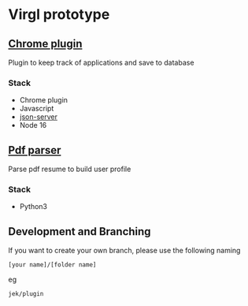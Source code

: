 # Virgl prototype

## [Chrome plugin](https://github.com/BboxDevs/virgl-prototype/tree/main/plugin)

Plugin to keep track of applications and save to database

### Stack

  - Chrome plugin
  - Javascript
  - [json-server](https://www.npmjs.com/package/json-server)
  - Node 16

## [Pdf parser](https://github.com/BboxDevs/virgl-prototype/tree/main/parser)

Parse pdf resume to build user profile

### Stack

  - Python3

## Development and Branching

If you want to create your own branch, please use the following naming

```
[your name]/[folder name]
```

eg

```
jek/plugin
```